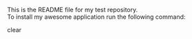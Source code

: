 This is the README file for my test repository. <br/>
To install my awesome application run the following command: <br/>
<p>clear</p><br/>
